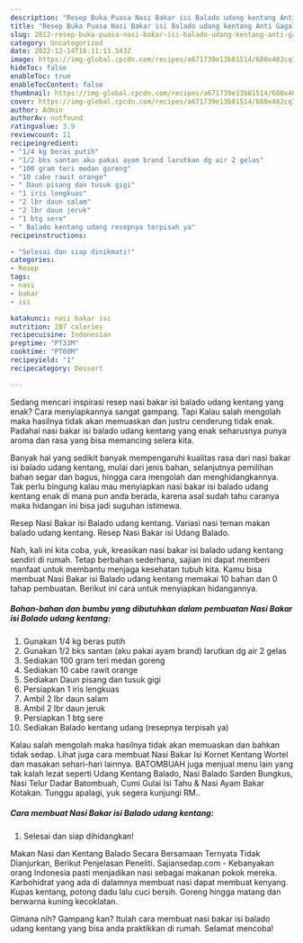 ```yaml
---
description: "Resep Buka Puasa Nasi Bakar isi Balado udang kentang Anti Gagal"
title: "Resep Buka Puasa Nasi Bakar isi Balado udang kentang Anti Gagal"
slug: 2812-resep-buka-puasa-nasi-bakar-isi-balado-udang-kentang-anti-gagal
category: Uncategorized
date: 2022-12-14T16:11:13.543Z
image: https://img-global.cpcdn.com/recipes/a671739e13b81514/680x482cq70/nasi-bakar-isi-balado-udang-kentang-foto-resep-utama.jpg
hideToc: false
enableToc: true
enableTocContent: false
thumbnail: https://img-global.cpcdn.com/recipes/a671739e13b81514/680x482cq70/nasi-bakar-isi-balado-udang-kentang-foto-resep-utama.jpg
cover: https://img-global.cpcdn.com/recipes/a671739e13b81514/680x482cq70/nasi-bakar-isi-balado-udang-kentang-foto-resep-utama.jpg
author: Admin
authorAv: notfound
ratingvalue: 3.9
reviewcount: 11
recipeingredient:
- "1/4 kg beras putih"
- "1/2 bks santan aku pakai ayam brand larutkan dg air 2 gelas"
- "100 gram teri medan goreng"
- "10 cabe rawit orange"
- " Daun pisang dan tusuk gigi"
- "1 iris lengkuas"
- "2 lbr daun salam"
- "2 lbr daun jeruk"
- "1 btg sere"
- " Balado kentang udang resepnya terpisah ya"
recipeinstructions:

- "Selesai dan siap dinikmati!"
categories:
- Resep
tags:
- nasi
- bakar
- isi

katakunci: nasi bakar isi 
nutrition: 287 calories
recipecuisine: Indonesian
preptime: "PT33M"
cooktime: "PT60M"
recipeyield: "1"
recipecategory: Dessert

---
```



Sedang mencari inspirasi resep nasi bakar isi balado udang kentang yang enak? Cara menyiapkannya sangat gampang. Tapi Kalau salah mengolah maka hasilnya tidak akan memuaskan dan justru cenderung tidak enak. Padahal nasi bakar isi balado udang kentang yang enak seharusnya punya aroma dan rasa yang bisa memancing selera kita.


Banyak hal yang sedikit banyak mempengaruhi kualitas rasa dari nasi bakar isi balado udang kentang, mulai dari jenis bahan, selanjutnya pemilihan bahan segar dan bagus, hingga cara mengolah dan menghidangkannya. Tak perlu bingung kalau mau menyiapkan nasi bakar isi balado udang kentang enak di mana pun anda berada, karena asal sudah tahu caranya maka hidangan ini bisa jadi suguhan istimewa.

Resep Nasi Bakar isi Balado udang kentang. Variasi nasi teman makan balado udang kentang. Resep Nasi Bakar isi Udang Balado.


Nah, kali ini kita coba, yuk, kreasikan nasi bakar isi balado udang kentang sendiri di rumah. Tetap berbahan sederhana, sajian ini dapat memberi manfaat untuk membantu menjaga kesehatan tubuh kita. Kamu bisa membuat Nasi Bakar isi Balado udang kentang memakai 10 bahan dan 0 tahap pembuatan. Berikut ini cara untuk menyiapkan hidangannya.

<!--inarticleads1-->

##### Bahan-bahan dan bumbu yang dibutuhkan dalam pembuatan Nasi Bakar isi Balado udang kentang:

1. Gunakan 1/4 kg beras putih
1. Gunakan 1/2 bks santan (aku pakai ayam brand) larutkan dg air 2 gelas
1. Sediakan 100 gram teri medan goreng
1. Sediakan 10 cabe rawit orange
1. Sediakan  Daun pisang dan tusuk gigi
1. Persiapkan 1 iris lengkuas
1. Ambil 2 lbr daun salam
1. Ambil 2 lbr daun jeruk
1. Persiapkan 1 btg sere
1. Sediakan  Balado kentang udang (resepnya terpisah ya)


Kalau salah mengolah maka hasilnya tidak akan memuaskan dan bahkan tidak sedap. Lihat juga cara membuat Nasi Bakar Isi Kornet Kentang Wortel dan masakan sehari-hari lainnya. BATOMBUAH juga menjual menu lain yang tak kalah lezat seperti Udang Kentang Balado, Nasi Balado Sarden Bungkus, Nasi Telur Dadar Batombuah, Cumi Gulai Isi Tahu &amp; Nasi Ayam Bakar Kotakan. Tunggu apalagi, yuk segera kunjungi RM.. 

<!--inarticleads2-->

##### Cara membuat Nasi Bakar isi Balado udang kentang:


1. Selesai dan siap dihidangkan!

Makan Nasi dan Kentang Balado Secara Bersamaan Ternyata Tidak Dianjurkan, Berikut Penjelasan Peneliti. Sajiansedap.com - Kebanyakan orang Indonesia pasti menjadikan nasi sebagai makanan pokok mereka. Karbohidrat yang ada di dalamnya membuat nasi dapat membuat kenyang. Kupas kentang, potong dadu lalu cuci bersih. Goreng hingga matang dan berwarna kuning kecoklatan. 

Gimana nih? Gampang kan? Itulah cara membuat nasi bakar isi balado udang kentang yang bisa anda praktikkan di rumah. Selamat mencoba!
